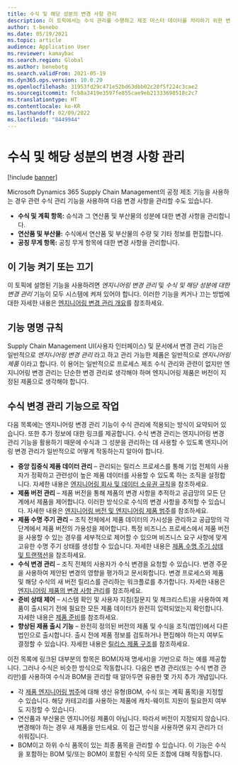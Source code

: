 ```yaml
---
title: 수식 및 해당 성분의 변경 사항 관리
description: 이 토픽에서는 수식 관리를 수행하고 제조 마스터 데이터를 처리하기 위한 변경 사항을 관리하는 방법에 대해 설명합니다.
author: t-benebo
ms.date: 05/19/2021
ms.topic: article
audience: Application User
ms.reviewer: kamaybac
ms.search.region: Global
ms.author: benebotg
ms.search.validFrom: 2021-05-19
ms.dyn365.ops.version: 10.0.20
ms.openlocfilehash: 31953fd29c471e52bd63dbb02c20f5f224c3cae2
ms.sourcegitcommit: fcb8a3419e3597fe855cae9eb21333698518c2c7
ms.translationtype: HT
ms.contentlocale: ko-KR
ms.lasthandoff: 02/09/2022
ms.locfileid: "8449944"
---
```

# <a name="manage-changes-in-formulas-and-their-ingredients"></a>수식 및 해당 성분의 변경 사항 관리

[!include [banner](../includes/banner.md)]

Microsoft Dynamics 365 Supply Chain Management의 공정 제조 기능을 사용하는 경우 관련 수식 관리 기능을 사용하여 다음 변경 사항을 관리할 수도 있습니다.

- **수식 및 계획 항목:** 슈식과 그 연산품 및 부산물의 성분에 대한 변경 사항을 관리합니다.
- **연산품 및 부산물:** 수식에서 연산품 및 부산물의 수량 및 기타 정보를 편집합니다.
- **공칭 무게 항목:** 공칭 무게 항목에 대한 변경 사항을 관리합니다.

## <a name="turn-this-feature-on-or-off"></a>이 기능 켜기 또는 끄기

이 토픽에 설명된 기능을 사용하려면 *엔지니어링 변경 관리* 및 *수식 및 해당 성분에 대한 변경 관리* 기능이 모두 시스템에 켜져 있어야 합니다. 이러한 기능을 켜거나 끄는 방법에 대한 자세한 내용은 [엔지니어링 변경 관리 개요](product-engineering-overview.md)를 참조하세요.

## <a name="feature-naming-conventions"></a>기능 명명 규칙

Supply Chain Management UI(사용자 인터페이스) 및 문서에서 변경 관리 기능은 일반적으로 *엔지니어링 변경 관리* 라고 하고 관리 가능한 제품은 일반적으로 *엔지니어링 제품* 이라고 합니다. 이 용어는 일반적으로 프로세스 제조 수식 관리와 관련이 없지만 엔지니어링 변경 관리는 단순한 변경 관리로 생각해야 하며 엔지니어링 제품은 버전이 지정된 제품으로 생각해야 합니다.

## <a name="work-with-formula-change-management-features"></a>수식 변경 관리 기능으로 작업

다음 목록에는 엔지니어링 변경 관리 기능이 수식 관리에 적용되는 방식이 요약되어 있습니다. 또한 추가 정보에 대한 링크를 제공합니다. 수식 변경 관리는 엔지니어링 변경 관리 기능을 활용하기 때문에 수식과 그 성분을 관리하는 데 사용할 수 있도록 엔지니어링 변경 관리가 일반적으로 어떻게 작동하는지 알아야 합니다.

- **중앙 집중식 제품 데이터 관리** – 관리되는 릴리스 프로세스를 통해 기업 전체의 사용자가 정확하고 관련성이 높은 제품 데이터를 사용할 수 있도록 하는 조직을 설정합니다. 자세한 내용은 [엔지니어링 회사 및 데이터 소유권 규칙](engineering-org-data-ownership-rules.md)을 참조하세요.
- **제품 버전 관리** – 제품 버전을 통해 제품의 변경 사항을 추적하고 공급망의 모든 단계에서 제품을 제어합니다. 이러한 방식으로 수식의 변경 사항을 추적할 수 있습니다. 자세한 내용은 [엔지니어링 버전 및 엔지니어링 제품 범주](engineering-versions-product-category.md)를 참조하세요.
- **제품 수명 주기 관리** – 조직 전체에서 제품 데이터의 가시성을 관리하고 공급망의 각 단계에서 제품 버전의 가용성을 제어합니다. 특정 비즈니스 프로세스에서 제품 버전을 사용할 수 있는 경우를 세부적으로 제어할 수 있으며 비즈니스 요구 사항에 맞게 고유한 수명 주기 상태를 생성할 수 있습니다. 자세한 내용은 [제품 수명 주기 상태 및 트랜잭션](product-lifecycle-state-transactions.md)을 참조하세요.
- **수식 변경 관리** – 조직 전체의 사용자가 수식 변경을 요청할 수 있습니다. 변경 주문을 사용하여 제안된 변경의 영향을 평가하고 문서화합니다. 변경 프로세스와 제품 및 해당 수식의 새 버전 릴리스를 관리하는 워크플로를 추가합니다. 자세한 내용은 [엔지니어링 제품의 변경 사항 관리](engineering-change-management.md)를 참조하세요.
- **준비 상태 제어** – 시스템 확인 및 사용자 지침(질문지 및 체크리스트)을 사용하여 제품이 출시되기 전에 필요한 모든 제품 데이터가 완전히 입력되었는지 확인합니다. 자세한 내용은 [제품 준비](product-readiness.md)를 참조하세요.
- **향상된 제품 출시 기능** – 완전히 정의된 버전의 제품 및 수식을 조직(법인)에서 다른 법인으로 출시합니다. 출시 전에 제품 정보를 검토하거나 편집해야 하는지 여부도 결정할 수 있습니다. 자세한 내용은 [릴리스 제품 구조](release-product-structure.md)를 참조하세요.

이전 목록에 링크된 대부분의 항목은 BOM(자재 명세서)을 기반으로 하는 예를 제공합니다. 그러나 수식은 비슷한 방식으로 작동합니다. 다음은 변경 관리(또는 수식 변경 관리만)를 사용하여 수식과 BOM을 관리할 때 알아두면 유용한 몇 가지 추가 개념입니다.

- 각 [제품 엔지니어링 범주](engineering-versions-product-category.md)에 대해 생산 유형(BOM, 수식 또는 계획 품목)을 지정할 수 있습니다. 해당 카테고리를 사용하는 제품에 캐치-웨이트 지원이 필요한지 여부도 지정할 수 있습니다.
- 연산품과 부산물은 엔지니어링 제품이 아닙니다. 따라서 버전이 지정되지 않습니다. 변경해야 하는 경우 새 제품을 만드세요. 이 접근 방식을 사용하면 유지 관리가 더 쉬워집니다.
- BOM이고 하위 수식 품목이 있는 최종 품목을 관리할 수 있습니다. 이 기능은 수식을 포함하는 BOM 및/또는 BOM이 포함된 수식의 모든 조합에 대해 작동합니다.
